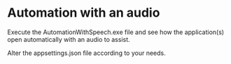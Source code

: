 # Automation with an audio
Execute the AutomationWithSpeech.exe file and see how the application(s) open automatically with an audio to assist.

Alter the appsettings.json file according to your needs.
